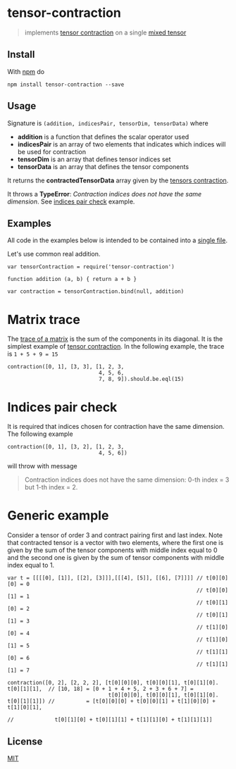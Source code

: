 # tensor-contraction

> implements [tensor contraction][1] on a single [mixed tensor](https://en.wikipedia.org/wiki/Mixed_tensor)

## Install

With [npm](https://www.npmjs.com/) do

```
npm install tensor-contraction --save
```

## Usage

Signature is `(addition, indicesPair, tensorDim, tensorData)` where
* **addition** is a function that defines the scalar operator used
* **indicesPair** is an array of two elements that indicates which indices will be used for contraction
* **tensorDim** is an array that defines tensor indices set
* **tensorData** is an array that defines the tensor components

It returns the **contractedTensorData** array given by the [tensors contraction][1].

It throws a **TypeError**: *Contraction indices does not have the same dimension*.
See [indices pair check](#indices-pair-check) example.

## Examples

All code in the examples below is intended to be contained into a [single file](https://github.com/fibo/tensor-contraction/blob/master/test.js).

Let's use common real addition.

```
var tensorContraction = require('tensor-contraction')

function addition (a, b) { return a + b }

var contraction = tensorContraction.bind(null, addition)
```

# Matrix trace

The [trace of a matrix](https://en.wikipedia.org/wiki/Trace_(linear_algebra)) is the sum of the components in its diagonal. It is the simplest
example of [tensor contraction][1].
In the following example, the trace is `1 + 5 + 9 = 15`

```
contraction([0, 1], [3, 3], [1, 2, 3,
                             4, 5, 6,
                             7, 8, 9]).should.be.eql(15)
```

# Indices pair check

It is required that indices chosen for contraction have the same dimension.
The following example

```
contraction([0, 1], [3, 2], [1, 2, 3,
                             4, 5, 6])
```

will throw with message

> Contraction indices does not have the same dimension: 0-th index = 3 but 1-th index = 2.

# Generic example

Consider a tensor of order 3 and contract pairing first and last index.
Note that contracted tensor is a vector with two elements, where the first one is given
by the sum of the tensor components with middle index equal to 0 and the second one
is given by the sum of tensor components with middle index equal to 1.

```
var t = [[[[0], [1]], [[2], [3]]],[[[4], [5]], [[6], [7]]]] // t[0][0][0] = 0
                                                            // t[0][0][1] = 1
                                                            // t[0][1][0] = 2
                                                            // t[0][1][1] = 3
                                                            // t[1][0][0] = 4
                                                            // t[1][0][1] = 5
                                                            // t[1][1][0] = 6
                                                            // t[1][1][1] = 7

contraction([0, 2], [2, 2, 2], [t[0][0][0], t[0][0][1], t[0][1][0]. t[0][1][1],  // [10, 18] = [0 + 1 + 4 + 5, 2 + 3 + 6 + 7] =
                                t[0][0][0], t[0][0][1], t[0][1][0]. t[0][1][1]]) //          = [t[0][0][0] + t[0][0][1] + t[1][0][0] + t[1][0][1],
                                                                                 //             t[0][1][0] + t[0][1][1] + t[1][1][0] + t[1][1][1]]
```

## License

[MIT](http://g14n.info/mit-license/)

  [1]: https://en.wikipedia.org/wiki/Tensor_contraction "tensor contraction"
